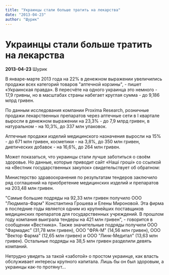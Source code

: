 ```yaml
---
title: "Украинцы стали больше тратить на лекарства"
date: "2013-04-23"
author: "Шурик"
---
```


# Украинцы стали больше тратить на лекарства

**2013-04-23** Шурик

В январе-марте 2013 года на 22% в денежном выражении увеличились продажи всех категорий товаров "аптечной корзины", - пишет «Украинская правда». В пересчёте на одного украинца это немного - 17,9 гривны, но в масштабах страны набегает круглая сумма - до 9,186 млрд гривен.

По данным исследования компании Proxima Research, розничные продажи лекарственных препаратов через аптечные сети в I квартале выросли в денежном выражении на 23,3% - до 7,9 млрд гривен, в натуральном - на 10,3%, до 337 млн упаковок.

Аптечные продажи изделий медицинского назначения выросли на 15% - до 671 млн гривен, косметики - на 3,8%, до 350 млн гривен, диетических добавок - на 16,6%, до 264 млн гривен.

Может показаться, что украинцы стали лучше заботиться о своём здоровье. Но данные, которые приводит сайт «Наші гроші» со ссылкой на «Вестник государственных закупок» свидетельствует об обратном:

Министерство здравоохранения по результатам тендеров заключило ряд соглашений на приобретение медицинских изделий и препаратов на 203,48 млн гривен.

"Самые большие подряды на 92,33 млн гривен получило ООО "Людмила-Фарм" Константина Грошева и Елены Мироновой. Эта фирма в последние годы является одним из крупнейших поставщиков медицинских препаратов для государственных учреждений. В прошлом году компания выиграла тендеры на 421 млн гривен", - говорится в сообщении «Вестника». Также значительные подряды получили ООО "Фармадис" (31,78 млн гривен), ООО "ФРА-М" (14,56 млн гривен), ООО "Вектор Фарма" (12,65 млн гривен) и ООО "Линк-Медитал" (13,63 млн гривен). Остальные подряды на 38,5 млн гривен разделили девять компаний.

Нетрудно увидеть за такой «заботой» о простом украинце, как власть обслуживает интересы крупного капитала. Лишь бы он был здоровым, а украинцы как-то протянут...